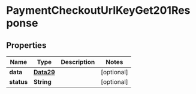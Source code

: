 

# PaymentCheckoutUrlKeyGet201Response


## Properties

Name | Type | Description | Notes
------------ | ------------- | ------------- | -------------
**data** | [**Data29**](Data29.md) |  |  [optional]
**status** | **String** |  |  [optional]



